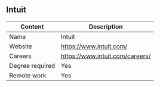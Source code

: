 ## Intuit

Content|Description
-|-
Name|Intuit
Website|https://www.intuit.com/
Careers|https://www.intuit.com/careers/
Degree required|Yes
Remote work|Yes
